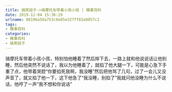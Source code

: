 ```yaml
---
title: 搞笑段子->骑摩托车带着小孩小孩 | 糗事百科
date: 2019-12-04 15:36:29
urlname: 08196a58a753c0e85e327ff82e8057c2
tags: 
- 糗事百科
categories:
- 糗事百科
- 搞笑段子
---
```

骑摩托车带着小孩小孩，特别怕他睡着了然后摔下去，一路上就和他说说话让他别睡，然后他突然不说话了，我以为他睡着了，就掐了他大腿一下，可能是心急下手重了点，他带着哭腔“你要掐死我啊，我没睡”然后把他骂了几句，过了一会儿又没声音了，就又掐了他一下，这下他急了“我没睡，别掐了”我就问他没睡为什么不说话，他哼了一声“我不想和你说话”


